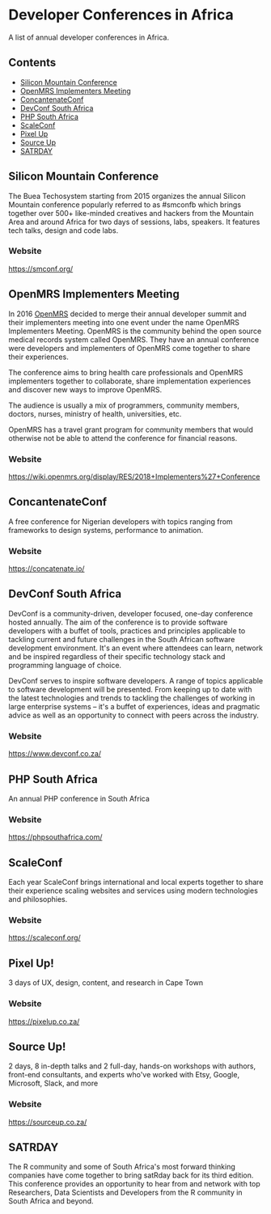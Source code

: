 # Developer Conferences in Africa
A list of annual developer conferences in Africa.  

## Contents
- [Silicon Mountain Conference](#silicon-mountain-conference)
- [OpenMRS Implementers Meeting](#openmrs-implementers-meeting)
- [ConcantenateConf](#concantenateconf)
- [DevConf South Africa](#devconf-south-africa)
- [PHP South Africa](#php-south-africa)
- [ScaleConf](#scaleconf)
- [Pixel Up](#pixel-up)
- [Source Up](#source-up)
- [SATRDAY](#satrday)

## Silicon Mountain Conference

The Buea Techosystem starting from 2015 organizes the annual Silicon Mountain conference popularly referred to as #smconfb which brings together over 500+ like-minded creatives and hackers from the Mountain Area and around Africa for two days of sessions, labs, speakers. It features tech talks, design and code labs.

### Website
https://smconf.org/

## OpenMRS Implementers Meeting

In 2016 [OpenMRS](https://openmrs.org) decided to merge their annual developer summit and their implementers meeting into one event under the name OpenMRS Implementers Meeting. OpenMRS is the community behind the open source medical records system called OpenMRS. They have an annual conference were developers and implementers of OpenMRS come together to share their experiences. 

The conference aims to bring health care professionals and OpenMRS implementers together to collaborate, share implementation experiences and discover new ways to improve OpenMRS.

The audience is usually a mix of programmers, community members, doctors, nurses, ministry of health, universities, etc.

OpenMRS has a travel grant program for community members that would otherwise not be able to attend the conference for financial reasons.

### Website
https://wiki.openmrs.org/display/RES/2018+Implementers%27+Conference


## ConcantenateConf

A free conference for Nigerian developers with topics ranging from frameworks to design systems, performance to animation.

### Website

https://concatenate.io/


## DevConf South Africa

DevConf is a community-driven, developer focused, one-day conference hosted annually. The aim of the conference is to provide software developers with a buffet of tools, practices and principles applicable to tackling current and future challenges in the South African software development environment. It's an event where attendees can learn, network and be inspired regardless of their specific technology stack and programming language of choice.

DevConf serves to inspire software developers. A range of topics applicable to software development will be presented. From keeping up to date with the latest technologies and trends to tackling the challenges of working in large enterprise systems – it's a buffet of experiences, ideas and pragmatic advice as well as an opportunity to connect with peers across the industry.

### Website

https://www.devconf.co.za/

## PHP South Africa

An annual PHP conference in South Africa

### Website

https://phpsouthafrica.com/

## ScaleConf

Each year ScaleConf brings international and local experts together to share their experience scaling websites and services using modern technologies and philosophies.

### Website

https://scaleconf.org/


## Pixel Up!

3 days of UX, design, content, and research in Cape Town

### Website

https://pixelup.co.za/

## Source Up!

2 days, 8 in-depth talks and 2 full-day, hands-on workshops with authors, front-end consultants, and experts who've worked with Etsy, Google, Microsoft, Slack, and more

### Website

https://sourceup.co.za/

## SATRDAY

The R community and some of South Africa's most forward thinking companies have come together to bring satRday back for its third edition. This conference provides an opportunity to hear from and network with top Researchers, Data Scientists and Developers from the R community in South Africa and beyond.